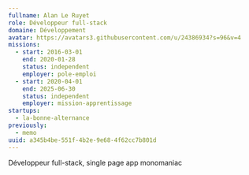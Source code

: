 ```yaml
---
fullname: Alan Le Ruyet
role: Développeur full-stack
domaine: Développement
avatar: https://avatars3.githubusercontent.com/u/24386934?s=96&v=4
missions:
  - start: 2016-03-01
    end: 2020-01-28
    status: independent
    employer: pole-emploi
  - start: 2020-04-01
    end: 2025-06-30
    status: independent
    employer: mission-apprentissage
startups:
  - la-bonne-alternance
previously:
  - memo
uuid: a345b4be-551f-4b2e-9e68-4f62cc7b801d
---
```

Développeur full-stack, single page app monomaniac
